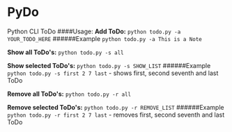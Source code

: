 # PyDo
Python CLI ToDo
####Usage:
**Add ToDo:** `python todo.py -a YOUR_TODO_HERE`
######Example
`python todo.py -a This is a Note`


**Show all ToDo's:** `python todo.py -s all`

**Show selected ToDo's:** `python todo.py -s SHOW_LIST`
######Example
`python todo.py -s first 2 7 last` - shows first, second seventh and last ToDo

**Remove all ToDo's:** `python todo.py -r all`

**Remove selected ToDo's:** `python todo.py -r REMOVE_LIST`
######Example
`python todo.py -r first 2 7 last` - removes first, second seventh and last ToDo





